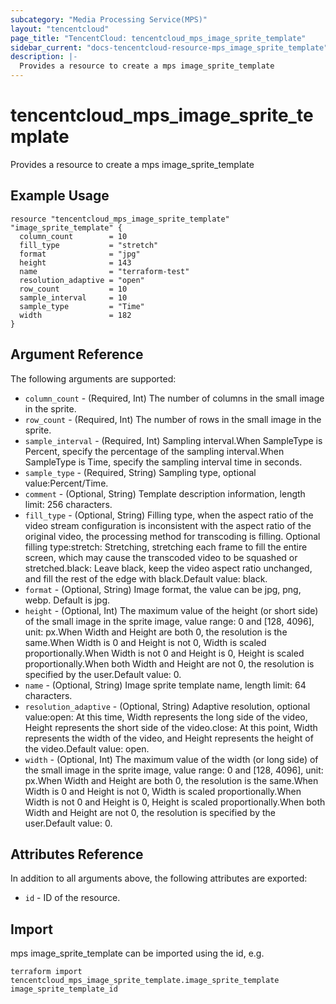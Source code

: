 ```yaml
---
subcategory: "Media Processing Service(MPS)"
layout: "tencentcloud"
page_title: "TencentCloud: tencentcloud_mps_image_sprite_template"
sidebar_current: "docs-tencentcloud-resource-mps_image_sprite_template"
description: |-
  Provides a resource to create a mps image_sprite_template
---
```


# tencentcloud_mps_image_sprite_template

Provides a resource to create a mps image_sprite_template

## Example Usage

```hcl
resource "tencentcloud_mps_image_sprite_template" "image_sprite_template" {
  column_count        = 10
  fill_type           = "stretch"
  format              = "jpg"
  height              = 143
  name                = "terraform-test"
  resolution_adaptive = "open"
  row_count           = 10
  sample_interval     = 10
  sample_type         = "Time"
  width               = 182
}
```

## Argument Reference

The following arguments are supported:

* `column_count` - (Required, Int) The number of columns in the small image in the sprite.
* `row_count` - (Required, Int) The number of rows in the small image in the sprite.
* `sample_interval` - (Required, Int) Sampling interval.When SampleType is Percent, specify the percentage of the sampling interval.When SampleType is Time, specify the sampling interval time in seconds.
* `sample_type` - (Required, String) Sampling type, optional value:Percent/Time.
* `comment` - (Optional, String) Template description information, length limit: 256 characters.
* `fill_type` - (Optional, String) Filling type, when the aspect ratio of the video stream configuration is inconsistent with the aspect ratio of the original video, the processing method for transcoding is filling. Optional filling type:stretch: Stretching, stretching each frame to fill the entire screen, which may cause the transcoded video to be squashed or stretched.black: Leave black, keep the video aspect ratio unchanged, and fill the rest of the edge with black.Default value: black.
* `format` - (Optional, String) Image format, the value can be jpg, png, webp. Default is jpg.
* `height` - (Optional, Int) The maximum value of the height (or short side) of the small image in the sprite image, value range: 0 and [128, 4096], unit: px.When Width and Height are both 0, the resolution is the same.When Width is 0 and Height is not 0, Width is scaled proportionally.When Width is not 0 and Height is 0, Height is scaled proportionally.When both Width and Height are not 0, the resolution is specified by the user.Default value: 0.
* `name` - (Optional, String) Image sprite template name, length limit: 64 characters.
* `resolution_adaptive` - (Optional, String) Adaptive resolution, optional value:open: At this time, Width represents the long side of the video, Height represents the short side of the video.close: At this point, Width represents the width of the video, and Height represents the height of the video.Default value: open.
* `width` - (Optional, Int) The maximum value of the width (or long side) of the small image in the sprite image, value range: 0 and [128, 4096], unit: px.When Width and Height are both 0, the resolution is the same.When Width is 0 and Height is not 0, Width is scaled proportionally.When Width is not 0 and Height is 0, Height is scaled proportionally.When both Width and Height are not 0, the resolution is specified by the user.Default value: 0.

## Attributes Reference

In addition to all arguments above, the following attributes are exported:

* `id` - ID of the resource.



## Import

mps image_sprite_template can be imported using the id, e.g.

```
terraform import tencentcloud_mps_image_sprite_template.image_sprite_template image_sprite_template_id
```

